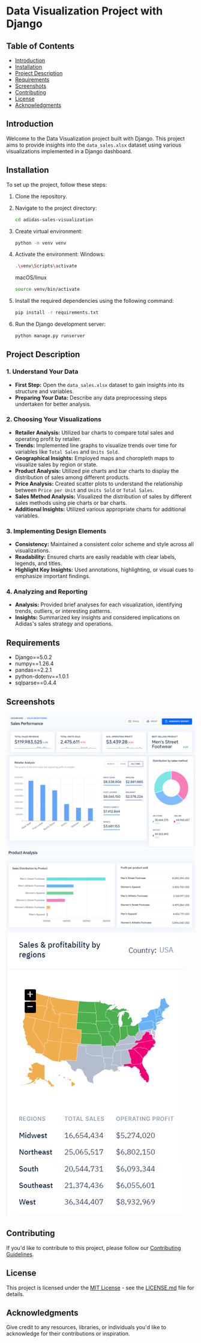 # Data Visualization Project with Django

## Table of Contents
- [Introduction](#introduction)
- [Installation](#installation)
- [Project Description](#project-description)
- [Requirements](#requirements)
- [Screenshots](#screenshots)
- [Contributing](#contributing)
- [License](#license)
- [Acknowledgments](#acknowledgments)

## Introduction
Welcome to the Data Visualization project built with Django. This project aims to provide insights into the `data_sales.xlsx` dataset using various visualizations implemented in a Django dashboard.

## Installation
To set up the project, follow these steps:

1. Clone the repository.
2. Navigate to the project directory:

    ```bash
    cd adidas-sales-visualization
    ```
3. Create virtual environment:

    ```bash
    python -m venv venv
    ```
4. Activate the environment:
    Windows:
    ```bash
    .\venv\Scripts\activate
    ```
    macOS/linux
    ```bash
    source venv/bin/activate
    ```
5. Install the required dependencies using the following command:
    ```bash
    pip install -r requirements.txt
    ```
6. Run the Django development server:
    ```bash
    python manage.py runserver
    ```

## Project Description

### 1. Understand Your Data
   - **First Step:** Open the `data_sales.xlsx` dataset to gain insights into its structure and variables.
   - **Preparing Your Data:** Describe any data preprocessing steps undertaken for better analysis.

### 2. Choosing Your Visualizations
   - **Retailer Analysis:** Utilized bar charts to compare total sales and operating profit by retailer.
   - **Trends:** Implemented line graphs to visualize trends over time for variables like `Total Sales` and `Units Sold`.
   - **Geographical Insights:** Employed maps and choropleth maps to visualize sales by region or state.
   - **Product Analysis:** Utilized pie charts and bar charts to display the distribution of sales among different products.
   - **Price Analysis:** Created scatter plots to understand the relationship between `Price per Unit` and `Units Sold` or `Total Sales`.
   - **Sales Method Analysis:** Visualized the distribution of sales by different sales methods using pie charts or bar charts.
   - **Additional Insights:** Utilized various appropriate charts for additional variables.

### 3. Implementing Design Elements
   - **Consistency:** Maintained a consistent color scheme and style across all visualizations.
   - **Readability:** Ensured charts are easily readable with clear labels, legends, and titles.
   - **Highlight Key Insights:** Used annotations, highlighting, or visual cues to emphasize important findings.

### 4. Analyzing and Reporting
   - **Analysis:** Provided brief analyses for each visualization, identifying trends, outliers, or interesting patterns.
   - **Insights:** Summarized key insights and considered implications on Adidas's sales strategy and operations.


## Requirements
- Django==5.0.2
- numpy==1.26.4
- pandas==2.2.1
- python-dotenv==1.0.1
- sqlparse==0.4.4

## Screenshots
![](static/images/1.png)
![](static/images/2.png)
![](static/images/3.png)
![](static/images/4.png)

## Contributing
If you'd like to contribute to this project, please follow our [Contributing Guidelines](CONTRIBUTING.md).

## License
This project is licensed under the [MIT License](LICENSE.md) - see the [LICENSE.md](LICENSE.md) file for details.

## Acknowledgments
Give credit to any resources, libraries, or individuals you'd like to acknowledge for their contributions or inspiration.
